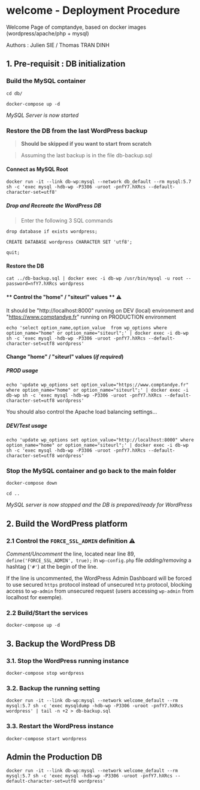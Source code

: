 # welcome - Deployment Procedure 
Welcome Page of comptandye, based on docker images (wordpress/apache/php + mysql)

Authors : Julien SIE / Thomas TRAN DINH

## 1. Pre-requisit : DB initialization
### Build the MySQL container
`cd db/`

`docker-compose up -d`

*MySQL Server is now started*

### Restore the DB from the last WordPress backup
> **Should be skipped if you want to start from scratch**

> Assuming the last backup is in the file db-backup.sql

#### Connect as MySQL Root
`docker run -it --link db-wp:mysql --network db_default --rm mysql:5.7 sh -c 'exec mysql -hdb-wp -P3306 -uroot -pnfY7.hXRcs --default-character-set=utf8'`
##### Drop and Recreate the WordPress DB

> Enter the following 3 SQL commands

`drop database if exists wordpress;`

`CREATE DATABASE wordpress CHARACTER SET 'utf8';`

`quit;`

#### Restore the DB
`cat ../db-backup.sql | docker exec -i db-wp /usr/bin/mysql -u root --password=nfY7.hXRcs wordpress`

#### ** Control the "home" / "siteurl" values ** :warning:
It should be "http://localhost:8000" running on DEV (local) environment and "https://www.comptandye.fr" running on PRODUCTION environment

`` echo 'select option_name,option_value  from wp_options where option_name="home" or option_name="siteurl";' | docker exec -i db-wp sh -c 'exec mysql -hdb-wp -P3306 -uroot -pnfY7.hXRcs --default-character-set=utf8 wordpress' ``

#### Change "home" / "siteurl" values (_if required_)
##### **PROD usage**

`` echo 'update wp_options set option_value="https://www.comptandye.fr" where option_name="home" or option_name="siteurl";' | docker exec -i db-wp sh -c 'exec mysql -hdb-wp -P3306 -uroot -pnfY7.hXRcs --default-character-set=utf8 wordpress' ``

You should also control the Apache load balancing settings...

##### *DEV/Test usage*

`` echo 'update wp_options set option_value="http://localhost:8000" where option_name="home" or option_name="siteurl";' | docker exec -i db-wp sh -c 'exec mysql -hdb-wp -P3306 -uroot -pnfY7.hXRcs --default-character-set=utf8 wordpress' ``

### Stop the MySQL container and go back to the main folder
`docker-compose down`

`cd ..`

*MySQL server is now stopped and the DB is prepared/ready for WordPress*

## 2. Build the WordPress platform

### 2.1 Control the `FORCE_SSL_ADMIN` definition :warning:
_Comment/Uncomment_ the line, located near line 89, ` define('FORCE_SSL_ADMIN', true);` in `wp-config.php` file _adding/removing_ a hashtag (`'#'`) at the begin of the line.

If the line is uncommented, the WordPress Admin Dashboard will be forced to use secured `https` protocol instead of unsecured `http` protocol, blocking access to `wp-admin` from unsecured request (users accessing `wp-admin` from localhost for exemple).

### 2.2 Build/Start the services 

`docker-compose up -d`

## 3. Backup the WordPress DB
### 3.1. Stop the WordPress running instance
`docker-compose stop wordpress`

### 3.2. Backup the running setting
`` docker run -it --link db-wp:mysql --network welcome_default --rm mysql:5.7 sh -c 'exec mysqldump -hdb-wp -P3306 -uroot -pnfY7.hXRcs wordpress' | tail -n +2 > db-backup.sql ``

### 3.3. Restart the WordPress instance
`docker-compose start wordpress`

## Admin the Production DB
`` docker run -it --link db-wp:mysql --network welcome_default --rm mysql:5.7 sh -c 'exec mysql -hdb-wp -P3306 -uroot -pnfY7.hXRcs --default-character-set=utf8 wordpress' ``
